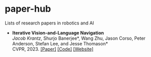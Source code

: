 # paper-hub
Lists of research papers in robotics and AI

- **Iterative Vision-and-Language Navigation** <br>
   *Jacob Krantz*, Shurjo Banerjee*, Wang Zhu, Jason Corso, Peter Anderson, Stefan Lee, and Jesse Thomason* <br>
   CVPR, 2023. [[Paper]]([link](https://arxiv.org/abs/2210.03087)) [[Code]]([link](https://github.com/Bill1235813/IVLN)) [[Website]]([link](https://jacobkrantz.github.io/ivln))
